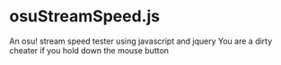 # osuStreamSpeed.js
An osu! stream speed tester using javascript and jquery
You are a dirty cheater if you hold down the mouse button
